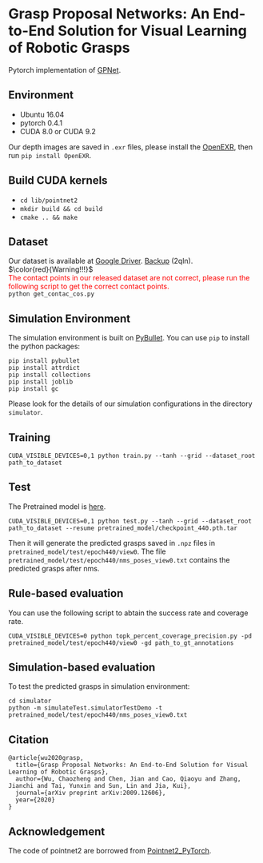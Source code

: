 # Grasp Proposal Networks: An End-to-End Solution for Visual Learning of Robotic Grasps 
Pytorch implementation of [GPNet](https://arxiv.org/abs/2009.12606).

## Environment
- Ubuntu 16.04
- pytorch 0.4.1
- CUDA 8.0 or CUDA 9.2

Our depth images are saved in `.exr` files, please install the [OpenEXR](https://github.com/AcademySoftwareFoundation/openexr/blob/master/INSTALL.md), then run `pip install OpenEXR`.

## Build CUDA kernels
- ``cd lib/pointnet2``
- ``mkdir build && cd build``
- ``cmake .. && make``

## Dataset
Our dataset is available at [Google Driver](https://drive.google.com/file/d/1hZmQhuTrKRn8BMyAq-bI13rQSrdGQdJH/view?usp=sharing). [Backup](https://pan.baidu.com/s/1Gf0cIgaL1s30n22z7sOuRA) (2qln).  
$\color{red}{Warning!!!}$  
<font color='red'> The contact points in our released dataset are not correct, please run the following script to get the correct contact points.</font>  
``python get_contac_cos.py``


## Simulation Environment
The simulation environment is built on [PyBullet](https://pybullet.org/wordpress/). You can use `pip` to install the python packages: 
````
pip install pybullet
pip install attrdict
pip install collections
pip install joblib
pip install gc
````
Please look for the details of our simulation configurations in the directory `simulator`.

<!-- ## Simulation environment
The simulation environment will be available soon. --> 

## Training
``CUDA_VISIBLE_DEVICES=0,1 python train.py --tanh --grid --dataset_root path_to_dataset``

## Test
The Pretrained model is [here](https://drive.google.com/file/d/1Z8xUQmrzufVz7q-3hs9ZVVjjFCTPnxxB/view?usp=sharing).
````
CUDA_VISIBLE_DEVICES=0,1 python test.py --tanh --grid --dataset_root path_to_dataset --resume pretrained_model/checkpoint_440.pth.tar
````

Then it will generate the predicted grasps saved in `.npz` files in `pretrained_model/test/epoch440/view0`. The file `pretrained_model/test/epoch440/nms_poses_view0.txt` contains the predicted grasps after nms.

## Rule-based evaluation
You can use the following script to abtain the success rate and coverage rate.

````
CUDA_VISIBLE_DEVICES=0 python topk_percent_coverage_precision.py -pd pretrained_model/test/epoch440/view0 -gd path_to_gt_annotations
````

## Simulation-based evaluation
To test the predicted grasps in simulation environment:
````
cd simulator
python -m simulateTest.simulatorTestDemo -t pretrained_model/test/epoch440/nms_poses_view0.txt
````

## Citation
````
@article{wu2020grasp,
  title={Grasp Proposal Networks: An End-to-End Solution for Visual Learning of Robotic Grasps},
  author={Wu, Chaozheng and Chen, Jian and Cao, Qiaoyu and Zhang, Jianchi and Tai, Yunxin and Sun, Lin and Jia, Kui},
  journal={arXiv preprint arXiv:2009.12606},
  year={2020}
}
````

## Acknowledgement
The code of pointnet2 are borrowed from [Pointnet2_PyTorch](https://github.com/erikwijmans/Pointnet2_PyTorch).
